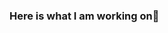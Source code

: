 ### Here is what I am working on👋

<!--
**amansohal8654/amansohal8654** is a ✨ _special_ ✨ repository because its `README.md` (this file) appears on your GitHub profile.

Here are some ideas to get you started:

- 🔭 I’m currently working on ... Menatl Health 
- 🌱 I’m currently learning ... .Net Core && JavaScript
- 👯 I’m looking to collaborate on ... .Net
- 🤔 I’m looking for help with ... Cloud Computing
- 💬 Ask me about ... anything
- 📫 How to reach me: ... sing [mailto](mailto:amansohal8654@gmail.com)
- 😄 Pronouns: ... He/Him
- ⚡ Fun fact: ... I am Limitless 
-->
